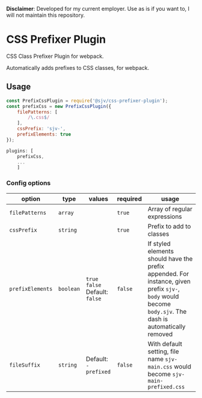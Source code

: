 **Disclaimer**: Developed for my current employer. Use as is if you want to, I will not maintain this repository.

# CSS Prefixer Plugin

CSS Class Prefixer Plugin for webpack. 

Automatically adds prefixes to CSS classes, for webpack. 

## Usage

```js
const PrefixCssPlugin = require('@sjv/css-prefixer-plugin');
const prefixCss = new PrefixCssPlugin({
    filePatterns: [
        /\.css$/
    ],
    cssPrefix: 'sjv-',
    prefixElements: true
});

plugins: [
	prefixCss,
	...
	]
```

### Config options

| option | type | values | required | usage |
| -------- | -------- | -------- | -------- | -------- |
| `filePatterns` | `array` | | `true` | Array of regular expressions |
| `cssPrefix`   | `string` | | `true` |  Prefix to add to classes |
| `prefixElements` | `boolean`| `true` <br> `false` <br>  Default: `false` | `false` | If styled elements should have the prefix appended. For instance, given prefix `sjv-`, `body` would become `body.sjv`. The dash is automatically removed | 
| `fileSuffix` | `string` | Default: `-prefixed` | `false` | With default setting, file name `sjv-main.css` would become `sjv-main-prefixed.css` |
